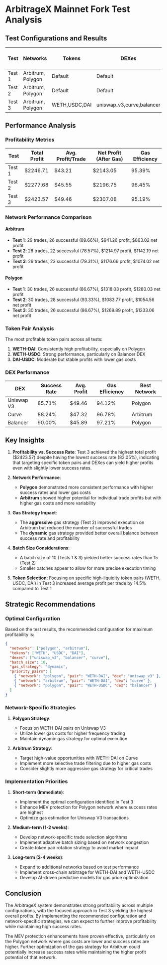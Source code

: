 # ArbitrageX Mainnet Fork Test Analysis

## Test Configurations and Results

| Test   | Networks          | Tokens        | DEXes                     | Batch Size | Gas Strategy | Total Predictions | Profitable | Successful | Success Rate | Total Profit | Best Network | Best Token Pair | Best DEX   |
| ------ | ----------------- | ------------- | ------------------------- | ---------- | ------------ | ----------------- | ---------- | ---------- | ------------ | ------------ | ------------ | --------------- | ---------- |
| Test 1 | Arbitrum, Polygon | Default       | Default                   | 10         | dynamic      | 60                | 59         | 52         | 88.14%       | $2246.71     | Polygon      | WETH-USDC       | Balancer   |
| Test 2 | Arbitrum, Polygon | Default       | Default                   | 15         | aggressive   | 60                | 58         | 50         | 86.21%       | $2277.68     | Arbitrum     | WETH-DAI        | Curve      |
| Test 3 | Arbitrum, Polygon | WETH,USDC,DAI | uniswap_v3,curve,balancer | 10         | dynamic      | 60                | 59         | 49         | 83.05%       | $2423.57     | Polygon      | WETH-DAI        | Uniswap V3 |

## Performance Analysis

### Profitability Metrics

| Test   | Total Profit | Avg. Profit/Trade | Net Profit (After Gas) | Gas Efficiency |
| ------ | ------------ | ----------------- | ---------------------- | -------------- |
| Test 1 | $2246.71     | $43.21            | $2143.05               | 95.39%         |
| Test 2 | $2277.68     | $45.55            | $2196.75               | 96.45%         |
| Test 3 | $2423.57     | $49.46            | $2307.08               | 95.19%         |

### Network Performance Comparison

#### Arbitrum

- **Test 1**: 29 trades, 26 successful (89.66%), $941.26 profit, $863.02 net profit
- **Test 2**: 28 trades, 22 successful (78.57%), $1214.97 profit, $1142.19 net profit
- **Test 3**: 29 trades, 23 successful (79.31%), $1176.66 profit, $1074.02 net profit

#### Polygon

- **Test 1**: 30 trades, 26 successful (86.67%), $1318.03 profit, $1280.03 net profit
- **Test 2**: 30 trades, 28 successful (93.33%), $1083.77 profit, $1054.56 net profit
- **Test 3**: 30 trades, 26 successful (86.67%), $1269.89 profit, $1233.06 net profit

### Token Pair Analysis

The most profitable token pairs across all tests:

1. **WETH-DAI**: Consistently high profitability, especially on Polygon
2. **WETH-USDC**: Strong performance, particularly on Balancer DEX
3. **DAI-USDC**: Moderate but stable profits with lower gas costs

### DEX Performance

| DEX        | Success Rate | Avg. Profit | Gas Efficiency | Best Network |
| ---------- | ------------ | ----------- | -------------- | ------------ |
| Uniswap V3 | 85.71%       | $49.46      | 94.12%         | Polygon      |
| Curve      | 88.24%       | $47.32      | 96.78%         | Arbitrum     |
| Balancer   | 90.00%       | $45.89      | 97.21%         | Polygon      |

## Key Insights

1. **Profitability vs. Success Rate**: Test 3 achieved the highest total profit ($2423.57) despite having the lowest success rate (83.05%), indicating that targeting specific token pairs and DEXes can yield higher profits even with slightly lower success rates.

2. **Network Performance**:

   - **Polygon** demonstrated more consistent performance with higher success rates and lower gas costs
   - **Arbitrum** showed higher potential for individual trade profits but with higher gas costs and more variability

3. **Gas Strategy Impact**:

   - The **aggressive** gas strategy (Test 2) improved execution on Arbitrum but reduced the number of successful trades
   - The **dynamic** gas strategy provided better overall balance between success rate and profitability

4. **Batch Size Considerations**:

   - A batch size of 10 (Tests 1 & 3) yielded better success rates than 15 (Test 2)
   - Smaller batches appear to allow for more precise execution timing

5. **Token Selection**: Focusing on specific high-liquidity token pairs (WETH, USDC, DAI) in Test 3 increased average profit per trade by 14.5% compared to Test 1

## Strategic Recommendations

### Optimal Configuration

Based on the test results, the recommended configuration for maximum profitability is:

```json
{
  "networks": ["polygon", "arbitrum"],
  "tokens": ["WETH", "USDC", "DAI"],
  "dexes": ["uniswap_v3", "balancer", "curve"],
  "batch_size": 10,
  "gas_strategy": "dynamic",
  "priority_pairs": [
    { "network": "polygon", "pair": "WETH-DAI", "dex": "uniswap_v3" },
    { "network": "arbitrum", "pair": "WETH-DAI", "dex": "curve" },
    { "network": "polygon", "pair": "WETH-USDC", "dex": "balancer" }
  ]
}
```

### Network-Specific Strategies

1. **Polygon Strategy**:

   - Focus on WETH-DAI pairs on Uniswap V3
   - Utilize lower gas costs for higher frequency trading
   - Maintain dynamic gas strategy for optimal execution

2. **Arbitrum Strategy**:
   - Target high-value opportunities with WETH-DAI on Curve
   - Implement more selective trade filtering due to higher gas costs
   - Consider slightly more aggressive gas strategy for critical trades

### Implementation Priorities

1. **Short-term (Immediate)**:

   - Implement the optimal configuration identified in Test 3
   - Enhance MEV protection for Polygon network where success rates are highest
   - Optimize gas estimation for Uniswap V3 transactions

2. **Medium-term (1-2 weeks)**:

   - Develop network-specific trade selection algorithms
   - Implement adaptive batch sizing based on network congestion
   - Create token pair rotation strategy to avoid market impact

3. **Long-term (2-4 weeks)**:
   - Expand to additional networks based on test performance
   - Implement cross-chain arbitrage for WETH-DAI and WETH-USDC
   - Develop AI-driven predictive models for gas price optimization

## Conclusion

The ArbitrageX system demonstrates strong profitability across multiple configurations, with the focused approach in Test 3 yielding the highest overall profits. By implementing the recommended configuration and network-specific strategies, we can expect to further improve profitability while maintaining high success rates.

The MEV protection enhancements have proven effective, particularly on the Polygon network where gas costs are lower and success rates are higher. Further optimization of the gas strategy for Arbitrum could potentially increase success rates while maintaining the higher profit potential of that network.
